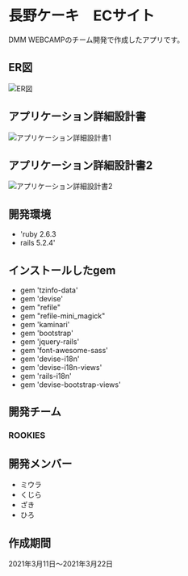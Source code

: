 # 長野ケーキ　ECサイト
DMM WEBCAMPのチーム開発で作成したアプリです。

## ER図
![ER図](https://user-images.githubusercontent.com/66477050/111988866-68ff2f00-8b54-11eb-9a64-b167c0f64720.jpg)

## アプリケーション詳細設計書
![アプリケーション詳細設計書1](https://user-images.githubusercontent.com/66477050/111991284-7c5fc980-8b57-11eb-871f-6bc6dbab34cd.jpg)

## アプリケーション詳細設計書2
![アプリケーション詳細設計書2](https://user-images.githubusercontent.com/66477050/111991307-808be700-8b57-11eb-94e3-2fd5ee206650.jpg)

## 開発環境
- 'ruby 2.6.3
- rails 5.2.4'

## インストールしたgem
- gem 'tzinfo-data'
- gem 'devise'
- gem "refile"
- gem "refile-mini_magick"
- gem 'kaminari'
- gem 'bootstrap'
- gem 'jquery-rails'
- gem 'font-awesome-sass'
- gem 'devise-i18n'
- gem 'devise-i18n-views'
- gem 'rails-i18n'
- gem 'devise-bootstrap-views'

## 開発チーム
### ROOKIES

## 開発メンバー
- ミウラ
- くじら
- ざき
- ひろ

## 作成期間
2021年3月11日～2021年3月22日
